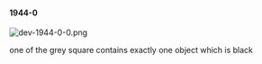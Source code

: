 #### 1944-0
![dev-1944-0-0.png](https://github.com/lil-lab/nlvr/raw/master/nlvr/dev/images/4/dev-1944-0-0.png "dev-1944-0-0.png")

one of the grey square contains exactly one object which is black